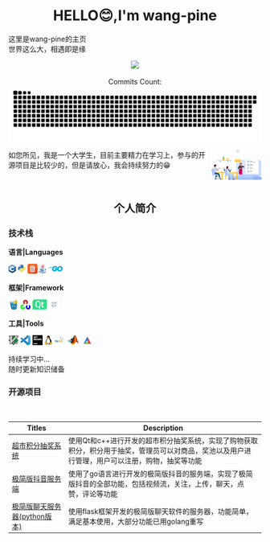 <h1 align="center"> HELLO😊,I'm wang-pine</h1>
<p>这里是wang-pine的主页</br>世界这么大，相遇即是缘</p>

<p align="center">
    <a href="https://www.github.com/wang-pine" class = "rich-diff-level-one">
        <img src = https://github-readme-stats-sigma-five.vercel.app/api?username=wang-pine>
    </a>
</p>
<p align="center">
             Commits Count: <br>
            <img src="pic/wang-pine.svg" />
</p>

<img align="right"  src="pic/learn.png" width="100">
<p>如您所见，我是一个大学生，目前主要精力在学习上，参与的开源项目是比较少的，但是请放心，我会持续努力的😁</p>
</br>
<h2 align="center">个人简介</h2>
<h3>技术栈</h3>

**语言|Languages**

<code><img height = "20" src = "logo/cpp.jpg"></code>
<code><img height = "20" src = "logo/python.jpg"></code>
<code><img height = "20" src = "logo/html.png"></code>
<code><img height = "20" src = "logo/java.jpg"></code>
<code><img height = "20" src = "logo/go.jpg"></code>

**框架|Framework**

<code><img height = "20" src = "logo/gin.png"></code>
<code><img height = "20" src = "logo/opencv.jpg"></code>
<code><img height = "20" src = "logo/qt.jpg"></code>
<code><img height = "20" src = "logo/hmos.png"></code>

**工具|Tools**

<code><img height = "20" src = "logo/vim.jpg"></code>
<code><img height = "20" src = "logo/vscode.jpg"></code>
<code><img height = "20" src = "logo/jetbrain.jpg"></code>
<code><img height = "20" src = "logo/linux.jpg"></code>
<code><img height = "20" src = "logo/mysql.jpg"></code>
<code><img height = "20" src = "logo/matlab.jpg"></code>
<code><img height = "20" src = "logo/cmake.png"></code>

<p>持续学习中...</br>随时更新知识储备</p>

<h3>开源项目</h3>
<table>
  <thead>
    <tr>
      <th>Titles</th>
      <th>Description</th>
    </tr>
  </thead>
  <tbody>
<tr>
        <td>
        <a href = "https://github.com/wang-pine/points-lottery">
            超市积分抽奖系统
        </a>
        </td>
        <td>使用Qt和c++进行开发的超市积分抽奖系统，实现了购物获取积分，积分用于抽奖，管理员可以对商品，奖池以及用户进行管理，用户可以注册，购物，抽奖等功能
        </td>
</tr>
<tr>
        <td>
        <a href = "https://github.com/wang-pine/GoItem">
            极简版抖音服务端
        </a>
        </td>
        <td>使用了go语言进行开发的极简版抖音的服务端，实现了极简版抖音的全部功能，包括视频流，关注，上传，聊天，点赞，评论等功能
        </td>
</tr>
<tr>
        <td>
        <a href = "https://github.com/wang-pine/HarmonyChatServer--py">
            极简版聊天服务器(python版本)
        </a>
        </td>
        <td>使用flask框架开发的极简版聊天软件的服务器，功能简单，满足基本使用，大部分功能已用golang重写
        </td>
</tr>